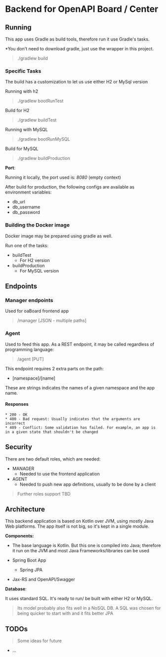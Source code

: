 <!-- # oaboard-backend-app -->
# Backend for  OpenAPI Board / Center

## Running

This app uses Gradle as build tools, therefore run it use Gradle's tasks.

*You don't need to download gradle, just use the wrapper in this project.

> ./gradlew build

### Specific Tasks

The build has a customization to let us use either H2 or MySql version

Running with h2

> ./gradlew bootRunTest

Build for H2

> ./gradlew buildTest

Running with MySQL

> ./gradlew bootRunMySQL

Build for MySQL

> ./gradlew buildProduction

**Port**:  

Running it locally, the port used is: *8080* (empty context)

After build for production, the following configs are available as environment variables:   

* db_url
* db_username
* db_password

### Building the Docker image

Docker image may be prepared using gradle as well.  

Run one of the tasks:

* buildTest
    * For H2 version
* buildProduction
    * For MySQL version

## Endpoints

### Manager endpoints

Used for oaBoard frontend app

> /manager [JSON - multiple paths]

### Agent

Used to feed this app.  As a REST endpoint, it may be called regardless of programming language:  

> /agent [PUT]

This endpoint requires 2 extra parts on the path:

- [namespace]/[name]

These are strings indicates the names of a given namespace and the app name.

#### Responses

    * 200 - OK
    * 400 - Bad request: Usually indicates that the arguments are incorrect
    * 409 - Conflict: Some validation has failed. For example, an app is in a given state that shouldn't be changed
 
## Security
        
There are two default roles, which are needed:

* MANAGER
    * Needed to use the frontend application
* AGENT
    * Needed to push new app definitions, usually to be done by a client 
    
> Further roles support TBD

## Architecture

This backend application is based on Kotlin over JVM, using mostly Java Web platforms. 
The app itself is not big, so it's kept in a single module.  

**Components:**  

 * The base language is Kotlin. But this one is compiled into Java; therefore it run on the JVM and 
   most Java Frameworks/libraries can be used
   
 * Spring Boot App
    * Spring JPA
 * Jax-RS and OpenAPI/Swagger

**Database**:  

 It uses standard SQL. 
 It's ready to run/ be built with either H2 or MySQL.  
 
> Its model probably also fits well in a NoSQL DB. A SQL was chosen for being quicker to start with and it fits better JPA 


## TODOs

> Some ideas for future

- ...
